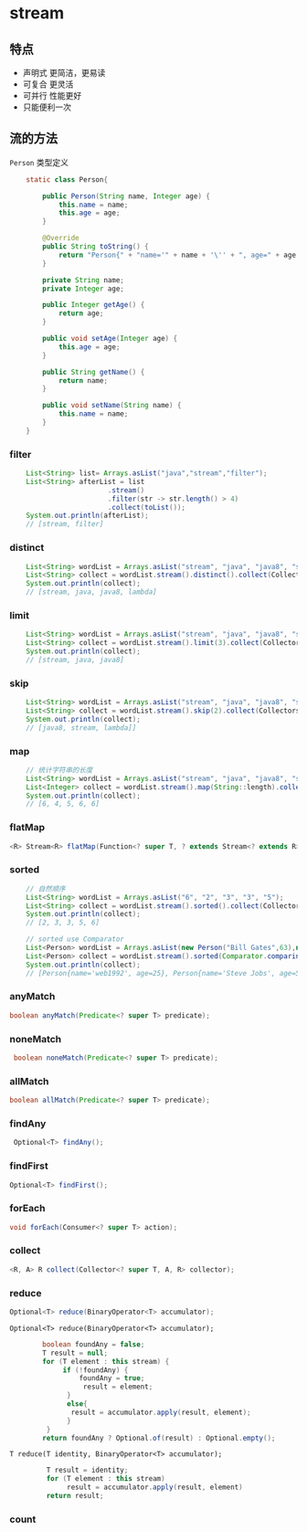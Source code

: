 # stream

## 特点

- 声明式 更简洁，更易读
- 可复合 更灵活
- 可并行 性能更好
- 只能便利一次

## 流的方法

`Person` 类型定义

```java
    static class Person{

        public Person(String name, Integer age) {
            this.name = name;
            this.age = age;
        }

        @Override
        public String toString() {
            return "Person{" + "name='" + name + '\'' + ", age=" + age + '}';
        }

        private String name;
        private Integer age;

        public Integer getAge() {
            return age;
        }

        public void setAge(Integer age) {
            this.age = age;
        }

        public String getName() {
            return name;
        }

        public void setName(String name) {
            this.name = name;
        }
    }
```

### filter

```java
    List<String> list= Arrays.asList("java","stream","filter");
    List<String> afterList = list
                        .stream()
                        .filter(str -> str.length() > 4)
                        .collect(toList());
    System.out.println(afterList);
    // [stream, filter]
```

### distinct

```java
    List<String> wordList = Arrays.asList("stream", "java", "java8", "stream", "lambda");
    List<String> collect = wordList.stream().distinct().collect(Collectors.toList());
    System.out.println(collect);
    // [stream, java, java8, lambda]
```

### limit

```java
    List<String> wordList = Arrays.asList("stream", "java", "java8", "stream", "lambda");
    List<String> collect = wordList.stream().limit(3).collect(Collectors.toList());
    System.out.println(collect);
    // [stream, java, java8]
```

### skip

```java
    List<String> wordList = Arrays.asList("stream", "java", "java8", "stream", "lambda");
    List<String> collect = wordList.stream().skip(2).collect(Collectors.toList());
    System.out.println(collect);
    // [java8, stream, lambda]]
```

### map

```java
    // 统计字符串的长度
    List<String> wordList = Arrays.asList("stream", "java", "java8", "stream", "lambda");
    List<Integer> collect = wordList.stream().map(String::length).collect(Collectors.toList());
    System.out.println(collect);
    // [6, 4, 5, 6, 6]
```

### flatMap

```java
<R> Stream<R> flatMap(Function<? super T, ? extends Stream<? extends R>> mapper);
```

### sorted

```java
    // 自然顺序
    List<String> wordList = Arrays.asList("6", "2", "3", "3", "5");
    List<String> collect = wordList.stream().sorted().collect(Collectors.toList());
    System.out.println(collect);
    // [2, 3, 3, 5, 6]

    // sorted use Comparator
    List<Person> wordList = Arrays.asList(new Person("Bill Gates",63),new Person("Steve Jobs",56),new Person("web1992",25));
    List<Person> collect = wordList.stream().sorted(Comparator.comparing(Person::getAge)).collect(Collectors.toList());
    System.out.println(collect);
    // [Person{name='web1992', age=25}, Person{name='Steve Jobs', age=56}, Person{name='Bill Gates', age=63}]
```

### anyMatch

```java
boolean anyMatch(Predicate<? super T> predicate);
```

### noneMatch

```java
 boolean noneMatch(Predicate<? super T> predicate);
```

### allMatch

```java
boolean allMatch(Predicate<? super T> predicate);
```

### findAny

```java
 Optional<T> findAny();
```

### findFirst

```java
Optional<T> findFirst();
```

### forEach

```java
void forEach(Consumer<? super T> action);
```

### collect

```java
<R, A> R collect(Collector<? super T, A, R> collector);
```

### reduce

```java
Optional<T> reduce(BinaryOperator<T> accumulator);
```

`Optional<T> reduce(BinaryOperator<T> accumulator);`

```java
        boolean foundAny = false;
        T result = null;
        for (T element : this stream) {
             if (!foundAny) {
                 foundAny = true;
                  result = element;
              }
              else{
               result = accumulator.apply(result, element);
              }
         }
        return foundAny ? Optional.of(result) : Optional.empty();
```

`T reduce(T identity, BinaryOperator<T> accumulator);`

```java
         T result = identity;
         for (T element : this stream)
              result = accumulator.apply(result, element)
         return result;
```

### count
